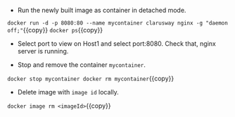 - Run the newly built image as container in detached mode.

`docker run -d -p 8080:80 --name mycontainer clarusway nginx -g "daemon off;"`{{copy}}
`docker ps`{{copy}}

- Select port to view on Host1 and select port:8080. Check that, nginx server is running.

- Stop and remove the container `mycontainer`.

`docker stop mycontainer
docker rm mycontainer`{{copy}}

- Delete image with `image id` locally.

`docker image rm <imageId>`{{copy}}

